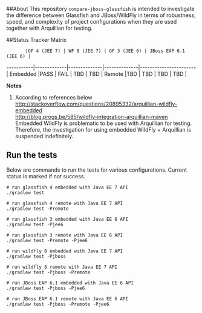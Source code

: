 ##About
This repository `compare-jboss-glassfish` is intended to investigate the difference between Glassfish and JBoss/WildFly
in terms of robustness, speed, and complexity of project configurations when they are used together with Arquillian for
testing.

##Status Tracker Matrix

           |GF 4 (JEE 7) | WF 8 (JEE 7) | GF 3 (JEE 6) | JBoss EAP 6.1 (JEE 6) |
-----------|-------------|--------------|--------------|-----------------------|
Embedded   |PASS         | FAIL         | TBD          | TBD                   |
Remote     |TBD          | TBD          | TBD          | TBD                   |

**Notes**
  1. According to references below  
http://stackoverflow.com/questions/20895332/arquillian-wildfly-embedded  
http://blog.progs.be/585/wildfly-integration-arquillian-maven  
Embedded WildFly is problematic to be used with Arquillian for testing. Therefore, the investigation for using embedded
WildFly + Arquillian is suspended indefinitely.

## Run the tests

Below are commands to run the tests for various configurations. Current status is marked if not success.

```
# run glassfish 4 embedded with Java EE 7 API
./gradlew test     

# run glassfish 4 remote with Java EE 7 API
./gradlew test -Premote

# run glassfish 3 embedded with Java EE 6 API
./gradlew test -Pjee6

# run glassfish 3 remote with Java EE 6 API
./gradlew test -Premote -Pjee6

# run wildfly 8 embedded with Java EE 7 API
./gradlew test -Pjboss     

# run wildfly 8 remote with Java EE 7 API
./gradlew test -Pjboss -Premote

# run JBoss EAP 6.1 embedded with Java EE 6 API
./gradlew test -Pjboss -Pjee6

# run JBoss EAP 6.1 remote with Java EE 6 API
./gradlew test -Pjboss -Premote -Pjee6
```


